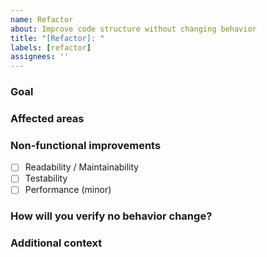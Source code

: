 ```yaml
---
name: Refactor
about: Improve code structure without changing behavior
title: "[Refactor]: "
labels: [refactor]
assignees: ''
---
```


### Goal

### Affected areas

### Non-functional improvements
- [ ] Readability / Maintainability
- [ ] Testability
- [ ] Performance (minor)

### How will you verify no behavior change?

### Additional context
